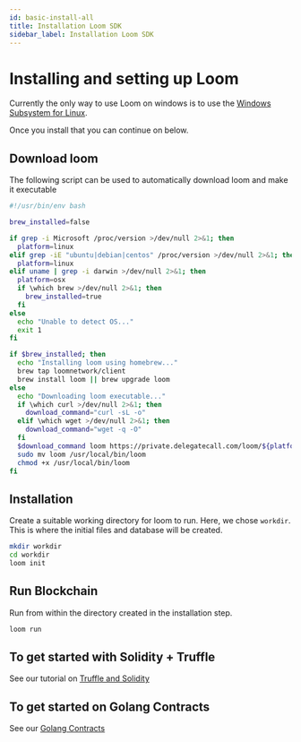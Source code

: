 ```yaml
---
id: basic-install-all
title: Installation Loom SDK
sidebar_label: Installation Loom SDK
---
```


# Installing and setting up Loom

Currently the only way to use Loom on windows is to use the   [Windows Subsystem for Linux](https://docs.microsoft.com/en-us/windows/wsl/install-win10).

Once you install that you can continue on below.

## Download loom

The following script can be used to automatically download loom and make it executable

```bash
#!/usr/bin/env bash

brew_installed=false

if grep -i Microsoft /proc/version >/dev/null 2>&1; then
  platform=linux
elif grep -iE "ubuntu|debian|centos" /proc/version >/dev/null 2>&1; then
  platform=linux
elif uname | grep -i darwin >/dev/null 2>&1; then
  platform=osx
  if \which brew >/dev/null 2>&1; then
    brew_installed=true
  fi
else
  echo "Unable to detect OS..."
  exit 1
fi

if $brew_installed; then
  echo "Installing loom using homebrew..."
  brew tap loomnetwork/client
  brew install loom || brew upgrade loom
else
  echo "Downloading loom executable..."
  if \which curl >/dev/null 2>&1; then
    download_command="curl -sL -o"
  elif \which wget >/dev/null 2>&1; then
    download_command="wget -q -O"
  fi
  $download_command loom https://private.delegatecall.com/loom/${platform}/stable/loom
  sudo mv loom /usr/local/bin/loom
  chmod +x /usr/local/bin/loom
fi
```

## Installation

Create a suitable working directory for loom to run. Here, we chose `workdir`. This is where the initial files and database will be created.

```bash
mkdir workdir
cd workdir
loom init
```

## Run Blockchain

Run from within the directory created in the installation step.

```bash
loom run
```

## To get started with Solidity + Truffle

See our tutorial on [Truffle and Solidity](truffle-deploy.html)

## To get started on Golang Contracts

See our [Golang Contracts](prereqs-all.html)
